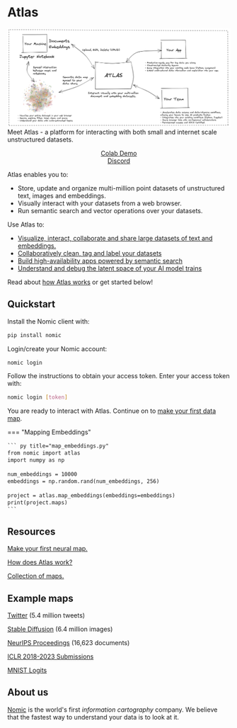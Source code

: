 # Atlas
![](assets/atlas_explanation.png)
Meet Atlas - a platform for interacting with both small and internet scale unstructured datasets.
<div align="center">
  <a href="https://colab.research.google.com/drive/1bquOLIaGlu7O_CFc0Wz74HITzWs4UEa4?usp=sharing">Colab Demo</a>
</div>
<div align="center">
  <a href="https://discord.gg/myY5YDR8z8">Discord</a>
</div>

Atlas enables you to:

* Store, update and organize multi-million point datasets of unstructured text, images and embeddings.
* Visually interact with your datasets from a web browser.
* Run semantic search and vector operations over your datasets.

Use Atlas to:

- [Visualize, interact, collaborate and share large datasets of text and embeddings.](map_your_data.md)
- [Collaboratively clean, tag and label your datasets](data_cleaning_in_atlas.md)
- [Build high-availability apps powered by semantic search](https://langchain.readthedocs.io/en/latest/ecosystem/atlas.html)
- [Understand and debug the latent space of your AI model trains](pytorch_embedding_explorer.ipynb)

Read about [how Atlas works](how_does_atlas_work.md) or get started below!

## Quickstart
Install the Nomic client with:
```bash
pip install nomic
```

Login/create your Nomic account:
```bash
nomic login
```

Follow the instructions to obtain your access token. Enter your access token with:
```bash
nomic login [token]
```

You are ready to interact with Atlas. Continue on to [make your first data map](map_your_data.md).

=== "Mapping Embeddings"

    ``` py title="map_embeddings.py"
    from nomic import atlas
    import numpy as np

    num_embeddings = 10000
    embeddings = np.random.rand(num_embeddings, 256)
    
    project = atlas.map_embeddings(embeddings=embeddings)
    print(project.maps)
    ```

## Resources

[Make your first neural map.](map_your_data.md)

[How does Atlas work?](how_does_atlas_work.md)

[Collection of maps.](collection_of_maps.md)

## Example maps

[Twitter](https://atlas.nomic.ai/map/twitter) (5.4 million tweets)

[Stable Diffusion](https://atlas.nomic.ai/map/stablediffusion) (6.4 million images)

[NeurIPS Proceedings](https://atlas.nomic.ai/map/neurips) (16,623 documents)

[ICLR 2018-2023 Submissions](https://atlas.nomic.ai/map/iclr)

[MNIST Logits](https://atlas.nomic.ai/map/2a222eb6-8f5a-405b-9ab8-f5ab23b71cfd/1dae224b-0284-49f7-b7c9-5f80d9ef8b32)



## About us
[Nomic](https://home.nomic.ai) is the world's first *information cartography* company. We believe that the fastest way to understand your
data is to look at it.
